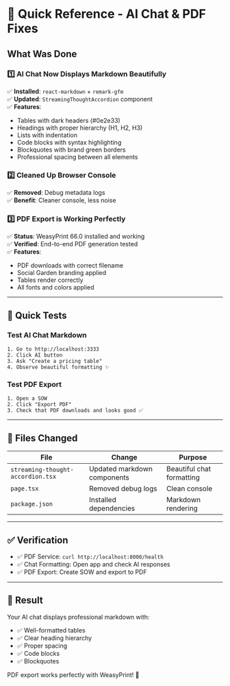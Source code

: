 # 🚀 Quick Reference - AI Chat & PDF Fixes

## What Was Done

### 1️⃣ AI Chat Now Displays Markdown Beautifully
✅ **Installed**: `react-markdown` + `remark-gfm`  
✅ **Updated**: `StreamingThoughtAccordion` component  
✅ **Features**:
- Tables with dark headers (#0e2e33)
- Headings with proper hierarchy (H1, H2, H3)
- Lists with indentation
- Code blocks with syntax highlighting
- Blockquotes with brand green borders
- Professional spacing between all elements

### 2️⃣ Cleaned Up Browser Console
✅ **Removed**: Debug metadata logs  
✅ **Benefit**: Cleaner console, less noise

### 3️⃣ PDF Export is Working Perfectly
✅ **Status**: WeasyPrint 66.0 installed and working  
✅ **Verified**: End-to-end PDF generation tested  
✅ **Features**:
- PDF downloads with correct filename
- Social Garden branding applied
- Tables render correctly
- All fonts and colors applied

---

## 🧪 Quick Tests

### Test AI Chat Markdown
```
1. Go to http://localhost:3333
2. Click AI button
3. Ask "Create a pricing table"
4. Observe beautiful formatting ✨
```

### Test PDF Export
```
1. Open a SOW
2. Click "Export PDF"
3. Check that PDF downloads and looks good ✅
```

---

## 📁 Files Changed

| File | Change | Purpose |
|------|--------|---------|
| `streaming-thought-accordion.tsx` | Updated markdown components | Beautiful chat formatting |
| `page.tsx` | Removed debug logs | Clean console |
| `package.json` | Installed dependencies | Markdown rendering |

---

## ✅ Verification

- ✅ PDF Service: `curl http://localhost:8000/health`
- ✅ Chat Formatting: Open app and check AI responses
- ✅ PDF Export: Create SOW and export to PDF

---

## 🎯 Result

Your AI chat displays professional markdown with:
- ✅ Well-formatted tables
- ✅ Clear heading hierarchy
- ✅ Proper spacing
- ✅ Code blocks
- ✅ Blockquotes

PDF export works perfectly with WeasyPrint! 🎉
